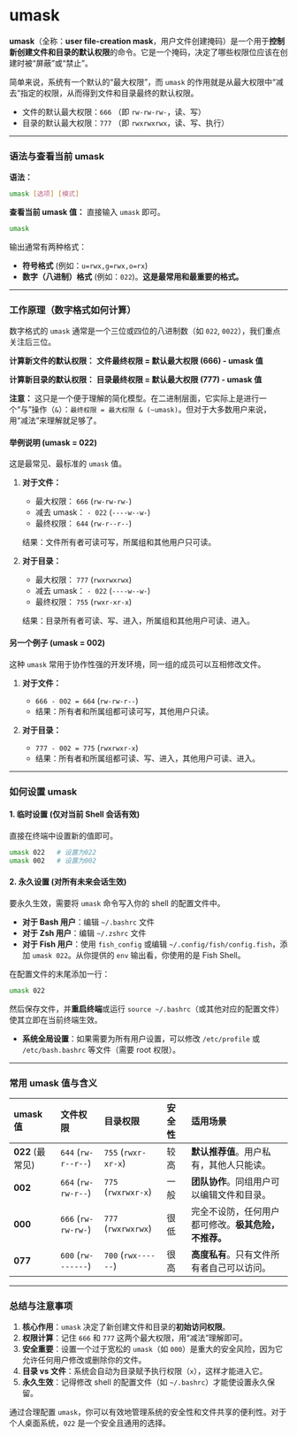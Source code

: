 # umask



**umask**（全称：**user file-creation mask**，用户文件创建掩码）是一个用于**控制新创建文件和目录的默认权限**的命令。它是一个掩码，决定了哪些权限位应该在创建时被“屏蔽”或“禁止”。

简单来说，系统有一个默认的“最大权限”，而 `umask` 的作用就是从最大权限中“减去”指定的权限，从而得到文件和目录最终的默认权限。

*   文件的默认最大权限：`666` （即 `rw-rw-rw-`，读、写）
*   目录的默认最大权限：`777` （即 `rwxrwxrwx`，读、写、执行）

---

### 语法与查看当前 umask

**语法：**
```bash
umask [选项] [模式]
```

**查看当前 umask 值：**
直接输入 `umask` 即可。
```bash
umask
```
输出通常有两种格式：
*   **符号格式** (例如：`u=rwx,g=rwx,o=rx`)
*   **数字（八进制）格式** (例如：`022`)。**这是最常用和最重要的格式。**

---

### 工作原理（数字格式如何计算）

数字格式的 `umask` 通常是一个三位或四位的八进制数（如 `022`, `0022`），我们重点关注后三位。

**计算新文件的默认权限：**
**文件最终权限 = 默认最大权限 (666) - umask 值**

**计算新目录的默认权限：**
**目录最终权限 = 默认最大权限 (777) - umask 值**

**注意：** 这只是一个便于理解的简化模型。在二进制层面，它实际上是进行一个“与”操作（`&`）：`最终权限 = 最大权限 & (~umask)`。但对于大多数用户来说，用“减法”来理解就足够了。

#### 举例说明 (umask = 022)

这是最常见、最标准的 `umask` 值。

1.  **对于文件：**
    *   最大权限： `666` (`rw-rw-rw-`)
    *   减去 umask： `- 022` (`----w--w-`)
    *   最终权限： `644` (`rw-r--r--`)

    结果：文件所有者可读可写，所属组和其他用户只可读。

2.  **对于目录：**
    *   最大权限： `777` (`rwxrwxrwx`)
    *   减去 umask： `- 022` (`----w--w-`)
    *   最终权限： `755` (`rwxr-xr-x`)

    结果：目录所有者可读、写、进入，所属组和其他用户可读、进入。

#### 另一个例子 (umask = 002)

这种 `umask` 常用于协作性强的开发环境，同一组的成员可以互相修改文件。

1.  **对于文件：**
    *   `666 - 002 = 664` (`rw-rw-r--`)
    *   结果：所有者和所属组都可读可写，其他用户只读。

2.  **对于目录：**
    *   `777 - 002 = 775` (`rwxrwxr-x`)
    *   结果：所有者和所属组都可读、写、进入，其他用户可读、进入。

---

### 如何设置 umask

#### 1. 临时设置 (仅对当前 Shell 会话有效)
直接在终端中设置新的值即可。
```bash
umask 022   # 设置为022
umask 002   # 设置为002
```

#### 2. 永久设置 (对所有未来会话生效)
要永久生效，需要将 `umask` 命令写入你的 shell 的配置文件中。

*   **对于 Bash 用户**：编辑 `~/.bashrc` 文件
*   **对于 Zsh 用户**：编辑 `~/.zshrc` 文件
*   **对于 Fish 用户**：使用 `fish_config` 或编辑 `~/.config/fish/config.fish`，添加 `umask 022`。从你提供的 `env` 输出看，你使用的是 Fish Shell。

在配置文件的末尾添加一行：
```bash
umask 022
```
然后保存文件，并**重启终端**或运行 `source ~/.bashrc`（或其他对应的配置文件）使其立即在当前终端生效。

*   **系统全局设置**：如果需要为所有用户设置，可以修改 `/etc/profile` 或 `/etc/bash.bashrc` 等文件（需要 root 权限）。

---

### 常用 umask 值与含义

| umask 值         | 文件权限            | 目录权限            | 安全性 | 适用场景                                             |
| :--------------- | :------------------ | :------------------ | :----- | :--------------------------------------------------- |
| **022** (最常见) | `644` (`rw-r--r--`) | `755` (`rwxr-xr-x`) | 较高   | **默认推荐值**。用户私有，其他人只能读。             |
| **002**          | `664` (`rw-rw-r--`) | `775` (`rwxrwxr-x`) | 一般   | **团队协作**。同组用户可以编辑文件和目录。           |
| **000**          | `666` (`rw-rw-rw-`) | `777` (`rwxrwxrwx`) | 很低   | 完全不设防，任何用户都可修改。**极其危险，不推荐。** |
| **077**          | `600` (`rw-------`) | `700` (`rwx------`) | 很高   | **高度私有**。只有文件所有者自己可以访问。           |

---

### 总结与注意事项

1.  **核心作用**：`umask` 决定了新创建文件和目录的**初始访问权限**。
2.  **权限计算**：记住 `666` 和 `777` 这两个最大权限，用“减法”理解即可。
3.  **安全重要**：设置一个过于宽松的 `umask`（如 `000`）是重大的安全风险，因为它允许任何用户修改或删除你的文件。
4.  **目录 vs 文件**：系统会自动为目录赋予执行权限（`x`），这样才能进入它。
5.  **永久生效**：记得修改 shell 的配置文件（如 `~/.bashrc`）才能使设置永久保留。

通过合理配置 `umask`，你可以有效地管理系统的安全性和文件共享的便利性。对于个人桌面系统，`022` 是一个安全且通用的选择。
